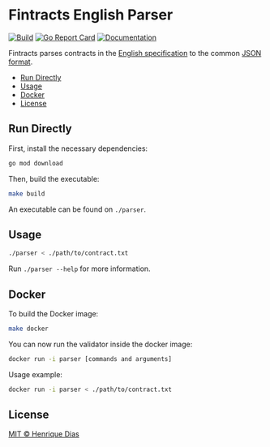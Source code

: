 # Fintracts English Parser

[![Build](https://img.shields.io/github/workflow/status/hacdias/fintracts/ci?style=flat-square)](https://github.com/hacdias/fintracts/actions/workflows/ci.yaml)
[![Go Report Card](https://goreportcard.com/badge/github.com/hacdias/fintracts?style=flat-square)](https://goreportcard.com/report/github.com/hacdias/fintracts)
[![Documentation](https://img.shields.io/badge/godoc-reference-blue.svg?style=flat-square)](https://pkg.go.dev/github.com/hacdias/fintracts)

Fintracts parses contracts in the [English specification](./SPECIFICATION.md) to the common [JSON format](../SPECIFICATION.md).

- [Run Directly](#run-directly)
- [Usage](#usage)
- [Docker](#docker)
- [License](#license)


## Run Directly

First, install the necessary dependencies:

```bash
go mod download
```

Then, build the executable:

```bash
make build
```

An executable can be found on `./parser`.

## Usage

```bash
./parser < ./path/to/contract.txt
```

Run `./parser --help` for more information.

## Docker

To build the Docker image:

```bash
make docker
```

You can now run the validator inside the docker image:

```bash
docker run -i parser [commands and arguments]
```

Usage example:

```bash
docker run -i parser < ./path/to/contract.txt
```

## License

[MIT © Henrique Dias](../LICENSE)
